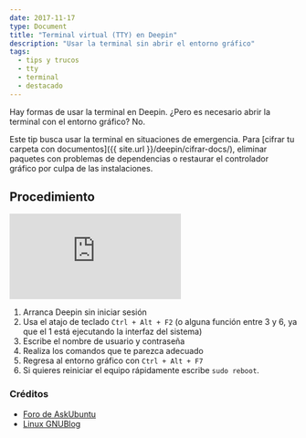 ```yaml
---
date: 2017-11-17
type: Document
title: "Terminal virtual (TTY) en Deepin"
description: "Usar la terminal sin abrir el entorno gráfico"
tags:
  - tips y trucos
  - tty
  - terminal
  - destacado
---
```


Hay formas de usar la terminal en Deepin. ¿Pero es necesario abrir la terminal con el entorno gráfico? No.

Este tip busca usar la terminal en situaciones de emergencia. Para [cifrar tu carpeta con documentos]({{ site.url }}/deepin/cifrar-docs/), eliminar paquetes con problemas de dependencias o restaurar el controlador gráfico por culpa de las instalaciones.

## Procedimiento

<div class="video_wrapper">
        <iframe src="https://www.youtube.com/embed/33RSAm2IeiY?rel=0&modestbranding=1&showinfo=0" frameborder="0" allowfullscreen></iframe>
</div>

1. Arranca Deepin sin iniciar sesión
2. Usa el atajo de teclado `Ctrl + Alt + F2` (o alguna función entre 3 y 6, ya que el 1 está ejecutando la interfaz del sistema)
3. Escribe el nombre de usuario y contraseña
4. Realiza los comandos que te parezca adecuado
5. Regresa al entorno gráfico con `Ctrl + Alt + F7`
6. Si quieres reiniciar el equipo rápidamente escribe `sudo reboot`.

### Créditos

* [Foro de AskUbuntu](https://askubuntu.com/questions/403747/how-to-access-gui-from-tty-mode)
* [Linux GNUBlog](https://linuxgnublog.org/es/terminal-tty-en-gnulinux/)
